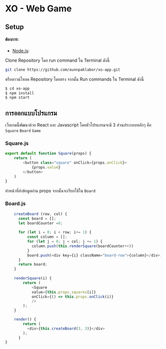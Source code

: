 # XO - Web Game

## Setup

#### ต้องการ:

- [Node.js](https://nodejs.org):

Clone Repository โดย run command ใน Terminal ดังนี้

```bash
git clone https://github.com/aunnpaklabor/xo-app.git
```
หรือดาวน์โหลด Repository โดยตรง 
จากนั้น Run commands ใน Terminal ดังนี้

```bash
$ cd xo-app
$ npm install
$ npm start
```

## การออกแบบโปรแกรม

เว็บเกมนี้พัฒนาด้วย React และ Javascript โดยตัวโปรแกรมจะมี 3 ส่วนประกอบหลักๆ คือ `Square` `Board` `Game`

### Square.js
```javascript
export default function Square(props) {
    return (
        <button class="square" onClick={props.onClick}>
            {props.value}
        </button>
    )
}
```
ทำหน้าที่ส่งข้อมูลผ่าน props จากนั้นจะเรียกใช้ใน `Board`


### Board.js
```javascript
    createBoard (row, col) {
      const board = [];
      let boardCounter =0;
    
      for (let i = 0; i < row; i+= 1) {
          const column = []; 
          for (let j = 0; j < col; j += 1) {
            column.push(this.renderSquare(boardCounter++))
          }
          board.push(<div key={i} className="board-row">{column}</div>)
      }
      return board;
    }
  
    renderSquare(i) {
        return (
            <Square
            value={this.props.squares[i]}
            onClick={() => this.props.onClick(i)}
            />
        );
    }

    render() {
        return (
          <div>{this.createBoard(3, 3)}</div>
        );
      }
}
```
